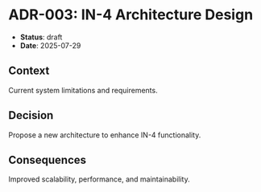 # ADR-003: IN-4 Architecture Design

- **Status**: draft
- **Date**: 2025-07-29

## Context

Current system limitations and requirements.

## Decision

Propose a new architecture to enhance IN-4 functionality.

## Consequences

Improved scalability, performance, and maintainability.
